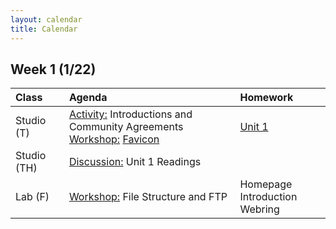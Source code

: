 ```yaml
---
layout: calendar
title: Calendar
---
```


## Week 1 (1/22)

| Class | Agenda | Homework |
| :--- | :--- | :--- |
| Studio (T) | <ins>Activity:</ins> Introductions and Community Agreements <br> <ins>Workshop:</ins> [Favicon](https://docs.google.com/document/d/15gawrRKPkf1NcipJBp7a2IdEg07WG9u_MQRmT1WmN10) | [Unit 1](/readings) |
| Studio (TH) | <ins>Discussion:</ins> Unit 1 Readings | 
| Lab (F) | <ins>Workshop:</ins> File Structure and FTP | Homepage <br> Introduction Webring |
